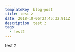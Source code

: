```yaml
---
templateKey: blog-post
title: test 2
date: 2018-10-06T23:45:32.911Z
description: test 2
tags:
  - test2
---
```

test 2
